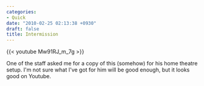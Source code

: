 ```yaml
---
categories:
- Quick
date: "2010-02-25 02:13:38 +0930"
draft: false
title: Intermission
---
```


{{< youtube Mw91RJ_m_7g >}}

One of the staff asked me for a copy of this (somehow) for his home
theatre setup. I'm not sure what I've got for him will be good enough,
but it looks good on Youtube.
